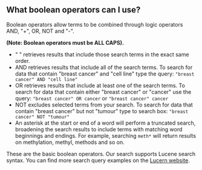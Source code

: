 ## What boolean operators can I use?

Boolean operators allow terms to be combined through logic operators AND, "+", OR, NOT and "-".

**(Note: Boolean operators must be ALL CAPS).**

* " " retrieves results that include those search terms in the exact same order.  
* AND retrieves results that include all of the search terms. To search for data that contain "breast cancer" and "cell line" type the query: `"breast cancer" AND "cell line"`
* OR retrieves results that include at least one of the search terms. To search for data that contain either "breast cancer" or "cancer" use the query: `"breast cancer" OR cancer` or `"breast cancer" cancer`
* NOT excludes selected terms from your search. To search for data that contain "breast cancer" but not "tumour" type to search box: `"breast cancer" NOT "tumour"`
* An asterisk at the start or end of a word will perform a truncated search, broadening the search results to include terms with matching word beginnings and endings. For example, searching `meth*` will return results on methylation, methyl, methods and so on.

These are the basic boolean operators. Our search supports Lucene search syntax. You can find more search query examples on the [Lucern website](https://lucene.apache.org/core/2_9_4/queryparsersyntax.html).
